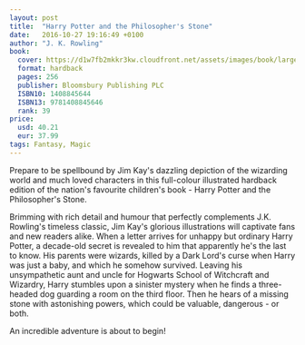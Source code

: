 ```yaml
---
layout: post
title:  "Harry Potter and the Philosopher's Stone"
date:   2016-10-27 19:16:49 +0100
author: "J. K. Rowling"
book: 
  cover: https://d1w7fb2mkkr3kw.cloudfront.net/assets/images/book/large/9781/4088/9781408845646.jpg
  format: hardback
  pages: 256
  publisher: Bloomsbury Publishing PLC
  ISBN10: 1408845644
  ISBN13: 9781408845646
  rank: 39
price: 
  usd: 40.21
  eur: 37.99
tags: Fantasy, Magic
---
```


Prepare to be spellbound by Jim Kay's dazzling depiction of the wizarding world and much loved characters in this full-colour illustrated hardback edition of the nation's favourite children's book - Harry Potter and the Philosopher's Stone. 

Brimming with rich detail and humour that perfectly complements J.K. Rowling's timeless classic, Jim Kay's glorious illustrations will captivate fans and new readers alike. When a letter arrives for unhappy but ordinary Harry Potter, a decade-old secret is revealed to him that apparently he's the last to know. His parents were wizards, killed by a Dark Lord's curse when Harry was just a baby, and which he somehow survived. Leaving his unsympathetic aunt and uncle for Hogwarts School of Witchcraft and Wizardry, Harry stumbles upon a sinister mystery when he finds a three-headed dog guarding a room on the third floor. Then he hears of a missing stone with astonishing powers, which could be valuable, dangerous - or both. 

An incredible adventure is about to begin!